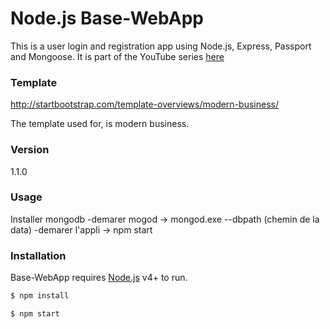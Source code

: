 # Node.js Base-WebApp


This is a user login and registration app using Node.js, Express, Passport and Mongoose. It is part of the YouTube series [here](https://www.youtube.com/watch?v=Z1ktxiqyiLA)

### Template

http://startbootstrap.com/template-overviews/modern-business/

The template used for, is modern business.
### Version
1.1.0

### Usage

Installer mongodb
  -demarer mogod
    -> mongod.exe --dbpath (chemin de la data)
  -demarer l'appli
    -> npm start
### Installation

Base-WebApp requires [Node.js](https://nodejs.org/) v4+ to run.

```sh
$ npm install
```

```sh
$ npm start
```
